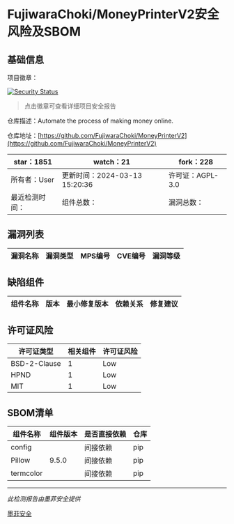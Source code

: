 # FujiwaraChoki/MoneyPrinterV2安全风险及SBOM

## 基础信息

项目徽章：

[![Security Status](https://www.murphysec.com/platform3/v31/badge/1767991242867466240.svg)](https://www.murphysec.com/console/report/1760023189178986496/1767991242867466240)

> 点击徽章可查看详细项目安全报告

仓库描述：Automate the process of making money online.

仓库地址：[https://github.com/FujiwaraChoki/MoneyPrinterV2](https://github.com/FujiwaraChoki/MoneyPrinterV2)

| star：1851 | watch：21 | fork：228 |
| ----------- | -------------- | ------------ |
| 所有者：User | 更新时间：2024-03-13 15:20:36 | 许可证：AGPL-3.0 |
| 最近检测时间： | 组件总数： | 漏洞总数： |




## 漏洞列表

| 漏洞名称 | 漏洞类型 | MPS编号 | CVE编号 | 漏洞等级 |
| ------- | ------ | ------- | ------ | ----- |





## 缺陷组件

| 组件名称 | 版本 | 最小修复版本 | 依赖关系 | 修复建议 |
| -------- | ---- | ------------ | -------- | -------- |





## 许可证风险

| 许可证类型 | 相关组件 | 许可证风险 |
| ---------- | -------- | ---------- |
|BSD-2-Clause|1|Low|
|HPND|1|Low|
|MIT|1|Low|




## SBOM清单

| 组件名称 | 组件版本 | 是否直接依赖 | 仓库 |
| -------- | -------- | ------------ | ---- |
|config||间接依赖|pip|
|Pillow|9.5.0|间接依赖|pip|
|termcolor||间接依赖|pip|


------

*此检测报告由墨菲安全提供*

[墨菲安全](www.murphysec.com)